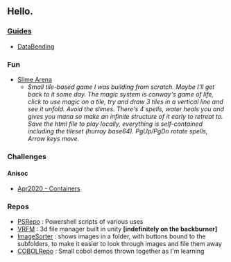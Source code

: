 ## Hello.

### [Guides](./Guides)
- [DataBending](./Guides/Databending/Databending)

### Fun
- [Slime Arena](/GameEngine/SlimeArenaCurrent/SlimeArena.html) 
  - *Small tile-based game I was building from scratch. Maybe I'll get back to it some day. The magic system is conway's game of life, click to use magic on a tile, try and draw 3 tiles in a vertical line and see it unfold. Avoid the slimes. There's 4 spells, water heals you and gives you mana so make an infinite structure of it early to retreat to. Save the html file to play locally, everything is self-contained including the tileset (hurray base64). PgUp/PgDn rotate spells, Arrow keys move.*

### Challenges
#### Anisoc
- [Apr2020 - Containers](./Challenges/AniSoc/Apr2020-Container/ContainerChallenge.md)

### Repos
- [PSRepo](https://github.com/read-0nly/PSRepo) : Powershell scripts of various uses
- [VRFM](https://github.com/read-0nly/VRFM) : 3d file manager built in unity **[indefinitely on the backburner]**
- [ImageSorter](https://github.com/read-0nly/ImageSorter) : shows images in a folder, with buttons bound to the subfolders, to make it easier to look through images and file them away
- [COBOLRepo](https://github.com/read-0nly/COBOLRepo) : Small cobol demos thrown together as I'm learning
